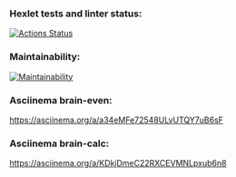 ### Hexlet tests and linter status:
[![Actions Status](https://github.com/TimurSiplatov/php-project-45/workflows/hexlet-check/badge.svg)](https://github.com/TimurSiplatov/php-project-45/actions)
### Maintainability:
[![Maintainability](https://api.codeclimate.com/v1/badges/78907c8e6fd3a1519fb9/maintainability)](https://codeclimate.com/github/TimurSiplatov/php-project-45/maintainability)
### Asciinema brain-even:
https://asciinema.org/a/a34eMFe72548ULvUTQY7uB6sF
### Asciinema brain-calc:
https://asciinema.org/a/KDkjDmeC22RXCEVMNLpxub6n8